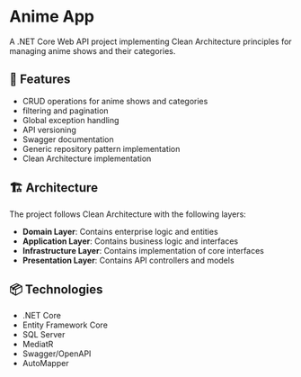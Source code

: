 # Anime App

A .NET Core Web API project implementing Clean Architecture principles for managing anime shows and their categories.

## 🚀 Features

- CRUD operations for anime shows and categories
- filtering and pagination
- Global exception handling
- API versioning
- Swagger documentation
- Generic repository pattern implementation
- Clean Architecture implementation

## 🏗️ Architecture

The project follows Clean Architecture with the following layers:

- **Domain Layer**: Contains enterprise logic and entities
- **Application Layer**: Contains business logic and interfaces
- **Infrastructure Layer**: Contains implementation of core interfaces
- **Presentation Layer**: Contains API controllers and models

## 📦 Technologies

- .NET Core
- Entity Framework Core
- SQL Server
- MediatR
- Swagger/OpenAPI
- AutoMapper
